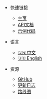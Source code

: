 <!-- _navbar.md -->

* 快速链接
  * [主页](/)
  * [API文档](/api/README.md)
  * [示例代码](/examples/README.md)

* 语言
  * [🇨🇳 中文](/)
  * [🇺🇸 English](/en/)

* 资源
  * [GitHub](https://github.com/zuoliangyu/EmbedKit)
  * [更新日志](/changelog.md)
  * [路线图](/roadmap.md)